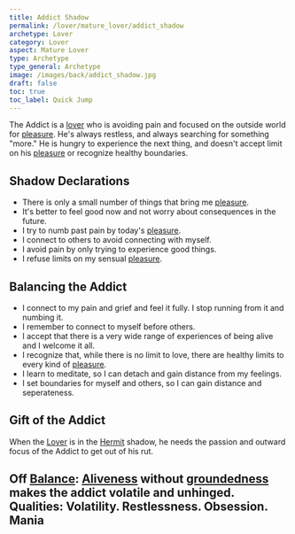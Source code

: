 ```yaml
---
title: Addict Shadow
permalink: /lover/mature_lover/addict_shadow
archetype: Lover
category: Lover
aspect: Mature Lover
type: Archetype
type_general: Archetype
image: /images/back/addict_shadow.jpg
draft: false
toc: true
toc_label: Quick Jump
---
```

 The Addict is a [lover](/lover/mature_lover) who is avoiding pain and focused on the outside world for [pleasure](/lover/heart/care_giver/pleasure). He's always restless, and always searching for something "more." He is hungry to experience the next thing, and doesn't accept limit on his [pleasure](/lover/heart/care_giver/pleasure) or recognize healthy boundaries.  
  
  
## Shadow Declarations  
- There is only a small number of things that bring me [pleasure](/lover/heart/care_giver/pleasure).  
- It's better to feel good now and not worry about consequences in the future.  
- I try to numb past pain by today's [pleasure](/lover/heart/care_giver/pleasure).   
- I connect to others to avoid connecting with myself.  
- I avoid pain by only trying to experience good things.   
- I refuse limits on my sensual [pleasure](/lover/heart/care_giver/pleasure).  
  
  
## Balancing the Addict  
- I connect to my pain and grief and feel it fully. I stop running from it and numbing it.  
- I remember to connect to myself before others.  
- I accept that there is a very wide range of experiences of being alive and I welcome it all.  
- I recognize that, while there is no limit to love, there are healthy limits to every kind of [pleasure](/lover/heart/care_giver/pleasure).   
- I learn to meditate, so I can detach and gain distance from my feelings.  
- I set boundaries for myself and others, so I can gain distance and seperateness.  
  
  
## Gift of the Addict  
When the [Lover](/lover/mature_lover) is in the [Hermit](/lover/mature_lover/hermit_shadow) shadow, he needs the passion and outward focus of the Addict to get out of his rut.  
  
**Off [Balance](/king/body/ruler_and_judge/balance):** [Aliveness](/lover/mature_lover/aliveness) without [groundedness](/lover/mature_lover/groundedness) makes the addict volatile and unhinged.  
**Qualities:** Volatility. Restlessness. Obsession. Mania
---
